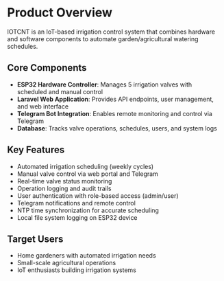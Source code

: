 # Product Overview

IOTCNT is an IoT-based irrigation control system that combines hardware and software components to automate garden/agricultural watering schedules.

## Core Components

- **ESP32 Hardware Controller**: Manages 5 irrigation valves with scheduled and manual control
- **Laravel Web Application**: Provides API endpoints, user management, and web interface
- **Telegram Bot Integration**: Enables remote monitoring and control via Telegram
- **Database**: Tracks valve operations, schedules, users, and system logs

## Key Features

- Automated irrigation scheduling (weekly cycles)
- Manual valve control via web portal and Telegram
- Real-time valve status monitoring
- Operation logging and audit trails
- User authentication with role-based access (admin/user)
- Telegram notifications and remote control
- NTP time synchronization for accurate scheduling
- Local file system logging on ESP32 device

## Target Users

- Home gardeners with automated irrigation needs
- Small-scale agricultural operations
- IoT enthusiasts building irrigation systems
